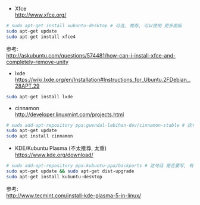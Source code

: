 - Xfce  
http://www.xfce.org/
``` bash
# sudo apt-get install xubuntu-desktop # 可选, 推荐, 可以使用 更多面板
sudo apt-get update
sudo apt-get install xfce4
```
参考:  
http://askubuntu.com/questions/574481/how-can-i-install-xfce-and-completely-remove-unity

- lxde  
https://wiki.lxde.org/en/Installation#Instructions_for_Ubuntu.2FDebian_.28APT.29
``` bash
sudo apt-get install lxde
```

- cinnamon  
http://developer.linuxmint.com/projects.html
``` bash
# sudo add-apt-repository ppa:gwendal-lebihan-dev/cinnamon-stable # 这句话 是否要写, 有待测试
sudo apt-get update
sudo apt install cinnamon
```

- KDE/Kubuntu Plasma (不太推荐, 太重)  
https://www.kde.org/download/
``` bash
# sudo add-apt-repository ppa:kubuntu-ppa/backports # 这句话 是否要写, 有待测试
sudo apt-get update && sudo apt-get dist-upgrade
sudo apt-get install kubuntu-desktop
```

参考:  
http://www.tecmint.com/install-kde-plasma-5-in-linux/
